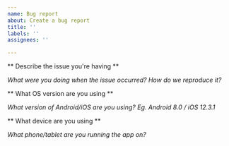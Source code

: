 ```yaml
---
name: Bug report
about: Create a bug report
title: ''
labels: ''
assignees: ''

---
```


** Describe the issue you're having **

_What were you doing when the issue occurred? How do we reproduce it?_

** What OS version are you using **

_What version of Android/iOS are you using? Eg. Android 8.0 / iOS 12.3.1_

** What device are you using **

_What phone/tablet are you running the app on?_
